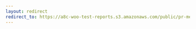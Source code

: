 ```yaml
---
layout: redirect
redirect_to: https://a8c-woo-test-reports.s3.amazonaws.com/public/pr-merge/45146/e2e/index.html
---
```

